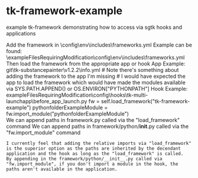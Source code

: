 # tk-framework-example
 example tk-framework demonstrating how to access via sgtk hooks and applications

Add the framework in \config\env\includes\frameworks.yml
	Example can be found:  \exampleFilesRequiringModification\config\env\includes\frameworks.yml
Then load the framework from the appropriate app or hook
	App Example:  git\tk-substancepainter\v1.2.2\info.yml
		# Note there's something about adding the framework to the app I'm missing
		# I would have expected the app to load the framework which would have made the modules available via SYS.PATH.APPEND() or OS.ENVIRON["PYTHONPATH"]
	Hook Example:  exampleFilesRequiringModification\config\hooks\tk-multi-launchapp\before_app_launch.py
		fw = self.load_framework("tk-framework-example")
		pythonfolderExampleModule = fw.import_module("pythonfolderExampleModule")  
			We can append paths in framework.py called via the "load_framework" command
			We can append paths in framework/python/__init__.py called via the "fw.import_module" command

	I currently feel that adding the relative imports via "load_framework" is the superior option as the paths are inherited by the decendant application and the hook as long as the "load_framework" is called.  
	By appending in the framework/python/__init__.py called via "fw.import_module", if you don't import a module in the hook, the paths aren't available in the application.  